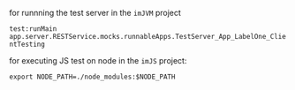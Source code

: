 
for runnning the test server in the `imJVM` project

`test:runMain app.server.RESTService.mocks.runnableApps.TestServer_App_LabelOne_ClientTesting`

for executing JS test on node in the `imJS` project:

`export NODE_PATH=./node_modules:$NODE_PATH`
